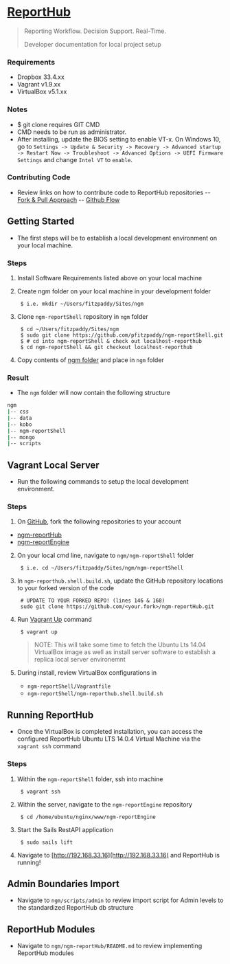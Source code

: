 # [ReportHub](http://reporthub.immap.org)
>
> Reporting Workflow. Decision Support. Real-Time.
>
> Developer documentation for local project setup

### Requirements

- Dropbox 33.4.xx
- Vagrant v1.9.xx
- VirtualBox v5.1.xx

### Notes
- $ git clone requires GIT CMD
- CMD needs to be run as administrator.
- After installing, update the BIOS setting to enable VT-x. On Windows 10, go to
		``Settings -> Update & Security -> Recovery -> Advanced startup -> Restart Now -> Troubleshoot -> Advanced Options -> UEFI Firmware Settings`` and change ``Intel VT`` to ``enable``.

### Contributing Code
- Review links on how to contribute code to ReportHub repositories
	-- [Fork & Pull Approach](https://gist.github.com/Chaser324/ce0505fbed06b947d962)
	-- [Github Flow](https://guides.github.com/introduction/flow/)



## Getting Started
- The first steps will be to establish a local development environment on your local machine.

### Steps

1. Install Software Requirements listed above on your local machine
2. Create ngm folder on your local machine in your development folder

		$ i.e. mkdir ~/Users/fitzpaddy/Sites/ngm

3. Clone ``ngm-reportShell`` repository in ``ngm`` folder

		$ cd ~/Users/fitzpaddy/Sites/ngm
		$ sudo git clone https://github.com/pfitzpaddy/ngm-reportShell.git
		$ # cd into ngm-reportShell & check out localhost-reporthub
		$ cd ngm-reportShell && git checkout localhost-reporthub

4. Copy contents of [ngm folder](https://www.dropbox.com/s/fg4nqibkiqbr80x/ngm.zip?dl=1) and place in ``ngm`` folder

### Result
- The ``ngm`` folder will now contain the following structure

```bash
ngm
|-- css
|-- data
|-- kobo
|-- ngm-reportShell
|-- mongo
|-- scripts
```



## Vagrant Local Server
- Run the following commands to setup the local development environment.

### Steps

1. On [GitHub](https://github.com/), fork the following repositories to your account
- [ngm-reportHub](https://github.com/pfitzpaddy/ngm-reportHub)
- [ngm-reportEngine](https://github.com/pfitzpaddy/ngm-reportEngine)

2. On your local cmd line, navigate to ``ngm/ngm-reportShell`` folder

		$ i.e. cd ~/Users/fitzpaddy/Sites/ngm/ngm-reportShell

3. In ``ngm-reporthub.shell.build.sh``, update the GitHub repository locations to your forked version of the code

		# UPDATE TO YOUR FORKED REPO! (lines 146 & 168)
		sudo git clone https://github.com/<your.fork>/ngm-reportHub.git

4. Run [Vagrant Up](https://www.vagrantup.com/docs/cli/up.html) command

		$ vagrant up

	> NOTE: This will take some time to fetch the Ubuntu Lts 14.04 VirtualBox image as well as install server software to establish a replica local server environemnt

5. During install, review VirtualBox configurations in
	- ``ngm-reportShell/Vagrantfile``
	- ``ngm-reportShell/ngm-reporthub.shell.build.sh``



## Running ReportHub
- Once the VirtualBox is completed installation, you can access the configured ReportHub Ubuntu LTS 14.0.4 Virtual Machine via the ``vagrant ssh`` command

### Steps

1. Within the ``ngm-reportShell`` folder, ssh into machine

		$ vagrant ssh

2. Within the server, navigate to the ``ngm-reportEngine`` repository

		$ cd /home/ubuntu/nginx/www/ngm-reportEngine

3. Start the Sails RestAPI application

		$ sudo sails lift

4. Navigate to [http://192.168.33.16](http://192.168.33.16) and ReportHub is running!



## Admin Boundaries Import
- Navigate to ``ngm/scripts/admin`` to review import script for Admin levels to the standardized ReportHub db structure



## ReportHub Modules
- Navigate to ``ngm/ngm-reportHub/README.md`` to review implementing ReportHub modules
